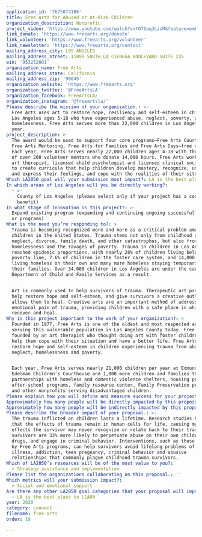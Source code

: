 ```yaml
---
application_id: '7675873186'
title: Free Arts for Abused or At-Risk Children
organization_description: Nonprofit
project_video: 'https://www.youtube.com/watch?v=YO7SaqJLzsM&feature=emb_logo'
link_donate: 'https://www.freearts.org/donate'
link_volunteer: 'https://www.freearts.org/volunteer'
link_newsletter: 'https://www.freearts.org/contact'
mailing_address_city: LOS ANGELES
mailing_address_street: 11099 SOUTH LA CIENEGA BOULEVARD SUITE 235
ein: '953252001'
organization_name: Free Arts
mailing_address_state: California
mailing_address_zip: '90045'
organization_website: 'https://www.freearts.org'
organization_twitter: '@FreeArtsLA'
organization_facebook: FreeArtsLA/
organization_instagram: '@freeartsla/'
Please describe the mission of your organization.: >-
  Free Arts uses art to restore hope, resiliency and self-esteem in children in
  Los Angeles ages 5-18 who have experienced abuse, neglect, poverty, and
  homelessness. Free Arts serves more than 22,000 children in Los Angeles each
  year. 
project_description: >-
  The award would be used to support four core programs—Free Arts Court Program,
  Free Arts Mentoring, Free Arts for Families and Free Arts Days—free of charge.
  Each year, Free Arts serves nearly 22,000 children ages 4-18 with the support
  of over 200 volunteer mentors who donate 14,000 hours. Free Arts works with an
  art therapist, licensed child psychologist and licensed clinical social worker
  to create curricula that help children develop mastery, recognize, understand
  and express their feelings, and cope with the realities of their situation.
Which LA2050 goal will your submission most impact?: LA is the best place to CONNECT
In which areas of Los Angeles will you be directly working?:
  - >-
    County of Los Angeles (please select only if your project has a countywide
    benefit)
In what stage of innovation is this project?: >-
  Expand existing program (expanding and continuing ongoing successful projects
  or programs)
What is the need you’re responding to?: >
  Trauma is becoming recognized more and more as a critical problem among
  children in the United States. Trauma stems not only from childhood abuse,
  neglect, divorce, family death, and other catastrophes, but also from
  homelessness and the ravages of poverty. Trauma in children in Los Angeles has
  reached epidemic proportions, with nearly 28% of children living below the
  poverty line, 7.6% of children in the foster care system, and 14,000 children
  living homeless on their own and many more homeless staying temporarily with
  their families. Over 34,000 children in Los Angeles are under the care of the
  Department of Child and Family Services as a result.


  Art is commonly used to help survivors of trauma. Therapeutic art programs can
  help restore hope and self-esteem, and give survivors a creative outlet that
  allows them to heal. Creative arts are an important method of addressing the
  emotional pain of trauma, providing children with a safe place in which to
  recover and heal. 
Why is this project important to the work of your organization?: >
  Founded in 1977, Free Arts is one of the oldest and most respected agencies
  serving this vulnerable population in Los Angeles County today. Free Arts was
  founded by an art therapist who thought doing art with foster children might
  help them cope with their situation and have a better life. Free Arts programs
  restore hope and self-esteem in children experiencing trauma from abuse,
  neglect, homelessness and poverty. 


  Each year, Free Arts serves nearly 21,000 children per year at Edmund D.
  Edelman Children’s Courthouse and 1,000 more children and families through
  partnerships with homeless and domestic violence shelters, housing programs,
  after-school programs, family resource center, Family Preservation programs
  and other nonprofits serving disadvantaged children. 
Please explain how you will define and measure success for your project.: "Free Arts will serve over 22,000 low-income youth in Los Angeles every year. Free Arts will achieve the following objectives annually: \n-\tServe 21,000 children through the Edmund D. Edelman Children’s Court \n-\tServe 1,000 children and families each year through partnerships with homeless and domestic violence shelters, housing programs, after school programs, family resource centers, Family Preservation Programs, and other nonprofits serving disadvantaged children\n-\tExpand to two new sites: Peace Over Violence and Flintridge Center \n-\tProvide food vouchers for 3,000 children under 12, and 6,000 caregivers, parents, and children over 12 years-old\n"
Approximately how many people will be directly impacted by this proposal?: '22000'
Approximately how many people will be indirectly impacted by this proposal?: '80000'
Please describe the broader impact of your proposal.: >-
  The trauma inflicted on children lasts a lifetime. Research studies have found
  that the effects of trauma remain in human cells for life, causing myriad ill
  effects the survivor may never recognize or relate back to their trauma. Adult
  survivors are 33% more likely to perpetuate abuse on their own children, use
  drugs, and engage in criminal behavior. Interventions, such as those provided
  by Free Arts programs, can help survivors avoid lifelong problems of mental
  illness, addiction, teen pregnancy, criminal behavior and abusive
  relationships that commonly plague childhood trauma survivors. 
Which of LA2050’s resources will be of the most value to you?:
  - Strategy assistance and implementation
Please list the organizations collaborating on this proposal.: ''
Which metrics will your submission impact?:
  - Social and emotional support
Are there any other LA2050 goal categories that your proposal will impact?:
  - LA is the best place to LEARN
year: 2020
category: connect
filename: free-arts
order: 19

---
```

